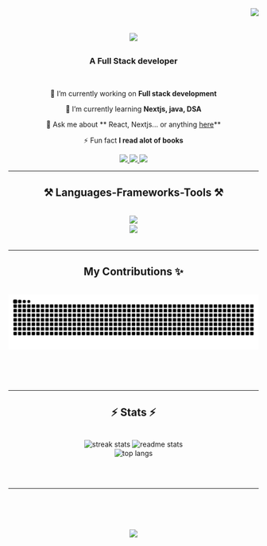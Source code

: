 <img align="right" src="https://visitor-badge.laobi.icu/badge?page_id=SteinerDiamine.SteinerDiamine" />

<h1 align="center">
    <img src="https://readme-typing-svg.herokuapp.com/?font=Righteous&size=35&center=true&vCenter=true&width=500&height=70&duration=4000&lines=Hi+There!+👋;+I'm+Shubham+Sharma!;" />
</h1>

<h3 align="center">A Full Stack developer</h3>

<br/>

<div align="center">
 
 🔭 I’m currently working on **Full stack development**
 
 🌱 I’m currently learning **Nextjs, java, DSA**

💬 Ask me about ** React, Nextjs... or anything [here](https://x.com/Shubhamshama34)**

⚡ Fun fact **I read alot of books**

 </div>
 
<div align="center"> 
  <a href="mailto:shubhamsharma68663@gmail.com">
    <img src="https://img.shields.io/badge/Gmail-333333?style=for-the-badge&logo=gmail&logoColor=red" />
  </a>
  <a href="https://www.linkedin.com/in/shubham-diamine/" target="_blank">
    <img src="https://img.shields.io/badge/LinkedIn-0077B5?style=for-the-badge&logo=linkedin&logoColor=white" target="_blank" />
  </a>
  <a href="https://diamineshubham.netlify.app/" target="_blank">
     <img src="https://img.shields.io/badge/Portfolio-FF5722?style=for-the-badge&logo=todoist&logoColor=white" target="_blank" /> <!-- sqlite, safari, google-chrome are other good icon options -->
  </a>
</div>

 <hr/>
 
<h2 align="center">⚒️ Languages-Frameworks-Tools ⚒️</h2>
<br/>
<div align="center">
    <img src="https://skillicons.dev/icons?i=react,html,docker,vscode,github,tailwind,git,linux" /> <br/>
    <img src="https://skillicons.dev/icons?i=nodejs,javascript,typescript,express,prisma,java,nextjs,mysql" /><br>
</div>

<br/>
<hr/>

<div align="center">
  <h2> My Contributions ✨</h2>
  <br>

<img alt="snake eating my contributions" src="https://raw.githubusercontent.com/SteinerDiamine/SteinerDiamine/output/github-contribution-grid-snake.svg" />
  
  <br/><br/><br/>
</div>

<hr/>

<h2 align="center">⚡ Stats ⚡</h2>
<br>
<div align=center>
  <img width=390 src="https://github-readme-streak-stats-salesp07.vercel.app/?user=SteinerDiamine&count_private=true&theme=react&border_radius=10" alt="streak stats"/>
  <img width=390 src="https://github-readme-stats-salesp07.vercel.app/api?username=SteinerDiamine&count_private=true&show_icons=true&theme=react&rank_icon=github&border_radius=10" alt="readme stats" />
  <br/>
  <img width=325 align="center" src="https://github-readme-stats-salesp07.vercel.app/api/top-langs/?username=SteinerDiamine&hide=HTML&langs_count=8&layout=compact&theme=react&border_radius=10&size_weight=0.5&count_weight=0.5&exclude_repo=github-readme-stats" alt="top langs" />
</div>

<br/><br/>

<hr/>

<br/>

<div align="center">
<h1 align="center">
    <img src="https://readme-typing-svg.herokuapp.com/?font=Righteous&size=35&center=true&vCenter=true&width=500&height=70&duration=4000&lines=Let's+Collab❤️‍🔥+🤝!;" />
</h1>

</div>

<br/>
